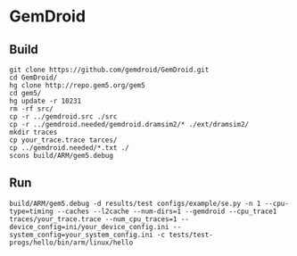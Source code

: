 # GemDroid
## Build
	git clone https://github.com/gemdroid/GemDroid.git
	cd GemDroid/
	hg clone http://repo.gem5.org/gem5
	cd gem5/
	hg update -r 10231
	rm -rf src/
	cp -r ../gemdroid.src ./src
	cp -r ../gemdroid.needed/gemdroid.dramsim2/* ./ext/dramsim2/
	mkdir traces
	cp your_trace.trace tarces/
	cp ../gemdroid.needed/*.txt ./
	scons build/ARM/gem5.debug 
	
## Run
	build/ARM/gem5.debug -d results/test configs/example/se.py -n 1 --cpu-type=timing --caches --l2cache --num-dirs=1 --gemdroid --cpu_trace1 traces/your_trace.trace --num_cpu_traces=1 --device_config=ini/your_device_config.ini --system_config=your_system_config.ini -c tests/test-progs/hello/bin/arm/linux/hello


